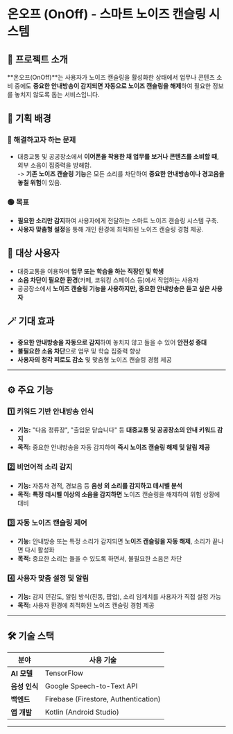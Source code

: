 # 온오프 (OnOff) - 스마트 노이즈 캔슬링 시스템  

## 📌 프로젝트 소개  
**온오프(OnOff)**는 사용자가 노이즈 캔슬링을 활성화한 상태에서 업무나 콘텐츠 소비 중에도 **중요한 안내방송이 감지되면 자동으로 노이즈 캔슬링을 해제**하여 필요한 정보를 놓치지 않도록 돕는 서비스입니다.  

## 🎯 기획 배경  
### 🔴 해결하고자 하는 문제  
- 대중교통 및 공공장소에서 **이어폰을 착용한 채 업무를 보거나 콘텐츠를 소비할 때**, 외부 소음이 집중력을 방해함.  
-> **기존 노이즈 캔슬링 기능**은 모든 소리를 차단하여 **중요한 안내방송이나 경고음을 놓칠 위험**이 있음.  

### 🟢 목표  
- **필요한 소리만 감지**하여 사용자에게 전달하는 스마트 노이즈 캔슬링 시스템 구축.  
- **사용자 맞춤형 설정**을 통해 개인 환경에 최적화된 노이즈 캔슬링 경험 제공.  

## 👤 대상 사용자  
- 대중교통을 이용하며 **업무 또는 학습을 하는 직장인 및 학생**  
- **소음 차단이 필요한 환경**(카페, 코워킹 스페이스 등)에서 작업하는 사용자  
- 공공장소에서 **노이즈 캔슬링 기능을 사용하지만, 중요한 안내방송은 듣고 싶은 사용자**  

## 🪄 기대 효과  
- **중요한 안내방송을 자동으로 감지**하여 놓치지 않고 들을 수 있어 **안전성 증대**  
- **불필요한 소음 차단**으로 업무 및 학습 집중력 향상  
- **사용자의 청각 피로도 감소** 및 맞춤형 노이즈 캔슬링 경험 제공  

---  

## ⚙ 주요 기능  

### 1️⃣ 키워드 기반 안내방송 인식  
- **기능:** "다음 정류장", "출입문 닫습니다" 등 **대중교통 및 공공장소의 안내 키워드 감지**  
- **목적:** 중요한 안내방송을 자동 감지하여 **즉시 노이즈 캔슬링 해제 및 알림 제공**  

### 2️⃣ 비언어적 소리 감지  
- **기능:** 자동차 경적, 경보음 등 **음성 외 소리를 감지하고 데시벨 분석**  
- **목적:** **특정 데시벨 이상의 소음을 감지하면** 노이즈 캔슬링을 해제하여 위험 상황에 대비  

### 3️⃣ 자동 노이즈 캔슬링 제어  
- **기능:** 안내방송 또는 특정 소리가 감지되면 **노이즈 캔슬링을 자동 해제**, 소리가 끝나면 다시 활성화  
- **목적:** 중요한 소리는 들을 수 있도록 하면서, 불필요한 소음은 차단  

### 4️⃣ 사용자 맞춤 설정 및 알림  
- **기능:** 감지 민감도, 알림 방식(진동, 팝업), 소리 임계치를 사용자가 직접 설정 가능  
- **목적:** 사용자 환경에 최적화된 노이즈 캔슬링 경험 제공  

---  

## 🛠 기술 스택  
| 분야  | 사용 기술 |
|-------|----------|
| **AI 모델** | TensorFlow |
| **음성 인식** | Google Speech-to-Text API |
| **백엔드** | Firebase (Firestore, Authentication) |
| **앱 개발** | Kotlin (Android Studio) |

---  
